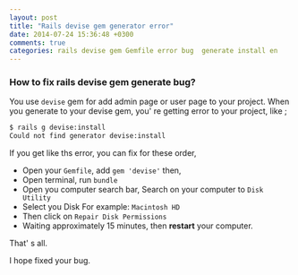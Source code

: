 ```yaml
---
layout: post
title: "Rails devise gem generator error"
date: 2014-07-24 15:36:48 +0300
comments: true
categories: rails devise gem Gemfile error bug  generate install en
---
```


### How to fix rails devise gem generate bug?

You use `devise` gem for add admin page or user page to your project. When you generate to your devise gem,
you' re getting error to your project,  like ;

```bash
$ rails g devise:install
Could not find generator devise:install
```
If you get like ths error, you can fix for these order,

- Open your `Gemfile`, add `gem 'devise'` then,
- Open terminal, run  `bundle`
- Open you computer search bar, Search on your computer to `Disk Utility`
- Select you Disk For example: `Macintosh HD`
- Then click on `Repair Disk Permissions`
- Waiting approximately 15 minutes, then **restart** your computer.

That' s all.

I hope fixed your bug.